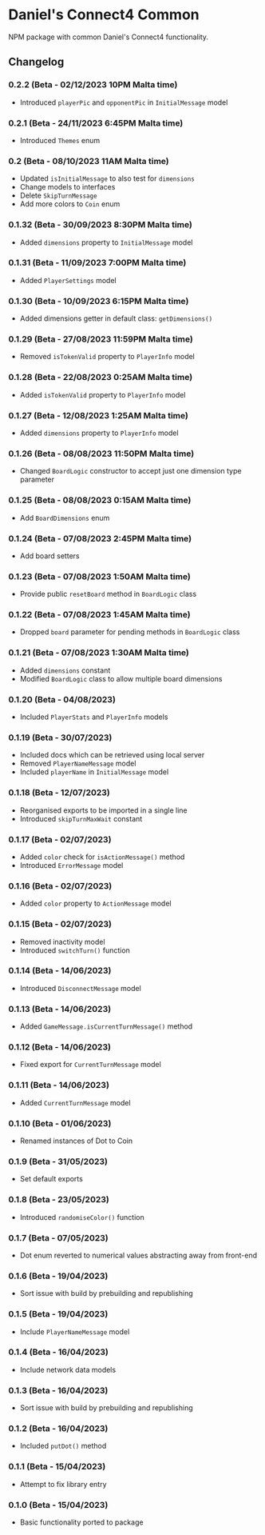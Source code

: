 # Daniel's Connect4 Common
NPM package with common Daniel's Connect4 functionality.

## Changelog
### 0.2.2 (Beta - 02/12/2023 10PM Malta time)
* Introduced `playerPic` and `opponentPic` in `InitialMessage` model

### 0.2.1 (Beta - 24/11/2023 6:45PM Malta time)
* Introduced `Themes` enum

### 0.2 (Beta - 08/10/2023 11AM Malta time)
* Updated `isInitialMessage` to also test for `dimensions`
* Change models to interfaces
* Delete `SkipTurnMessage`
* Add more colors to `Coin` enum

### 0.1.32 (Beta - 30/09/2023 8:30PM Malta time)
* Added `dimensions` property to `InitialMessage` model

### 0.1.31 (Beta - 11/09/2023 7:00PM Malta time)
* Added `PlayerSettings` model

### 0.1.30 (Beta - 10/09/2023 6:15PM Malta time)
* Added dimensions getter in default class: `getDimensions()`

### 0.1.29 (Beta - 27/08/2023 11:59PM Malta time)
* Removed `isTokenValid` property to `PlayerInfo` model

### 0.1.28 (Beta - 22/08/2023 0:25AM Malta time)
* Added `isTokenValid` property to `PlayerInfo` model

### 0.1.27 (Beta - 12/08/2023 1:25AM Malta time)
* Added `dimensions` property to `PlayerInfo` model

### 0.1.26 (Beta - 08/08/2023 11:50PM Malta time)
* Changed `BoardLogic` constructor to accept just one dimension type parameter

### 0.1.25 (Beta - 08/08/2023 0:15AM Malta time)
* Add `BoardDimensions` enum

### 0.1.24 (Beta - 07/08/2023 2:45PM Malta time)
* Add board setters

### 0.1.23 (Beta - 07/08/2023 1:50AM Malta time)
* Provide public `resetBoard` method in `BoardLogic` class

### 0.1.22 (Beta - 07/08/2023 1:45AM Malta time)
* Dropped `board` parameter for pending methods in `BoardLogic` class

### 0.1.21 (Beta - 07/08/2023 1:30AM Malta time)
* Added `dimensions` constant
* Modified `BoardLogic` class to allow multiple board dimensions

### 0.1.20 (Beta - 04/08/2023)
* Included `PlayerStats` and `PlayerInfo` models

### 0.1.19 (Beta - 30/07/2023)
* Included docs which can be retrieved using local server
* Removed `PlayerNameMessage` model
* Included `playerName` in `InitialMessage` model

### 0.1.18 (Beta - 12/07/2023)
* Reorganised exports to be imported in a single line
* Introduced `skipTurnMaxWait` constant

### 0.1.17 (Beta - 02/07/2023)
* Added ` color ` check for ` isActionMessage() ` method
* Introduced ` ErrorMessage ` model

### 0.1.16 (Beta - 02/07/2023)
* Added ` color ` property to ` ActionMessage ` model

### 0.1.15 (Beta - 02/07/2023)
* Removed inactivity model
* Introduced ` switchTurn() ` function

### 0.1.14 (Beta - 14/06/2023)
* Introduced ` DisconnectMessage ` model

### 0.1.13 (Beta - 14/06/2023)
* Added ` GameMessage.isCurrentTurnMessage() ` method

### 0.1.12 (Beta - 14/06/2023)
* Fixed export for ` CurrentTurnMessage ` model

### 0.1.11 (Beta - 14/06/2023)
* Added ` CurrentTurnMessage ` model

### 0.1.10 (Beta - 01/06/2023)
* Renamed instances of Dot to Coin

### 0.1.9 (Beta - 31/05/2023)
* Set default exports

### 0.1.8 (Beta - 23/05/2023)
* Introduced ` randomiseColor() ` function

### 0.1.7 (Beta - 07/05/2023)
* Dot enum reverted to numerical values abstracting away from front-end

### 0.1.6 (Beta - 19/04/2023)
* Sort issue with build by prebuilding and republishing

### 0.1.5 (Beta - 19/04/2023)
* Include ` PlayerNameMessage ` model

### 0.1.4 (Beta - 16/04/2023)
* Include network data models

### 0.1.3 (Beta - 16/04/2023)
* Sort issue with build by prebuilding and republishing

### 0.1.2 (Beta - 16/04/2023)
* Included ` putDot() ` method

### 0.1.1 (Beta - 15/04/2023)
* Attempt to fix library entry

### 0.1.0 (Beta - 15/04/2023)
* Basic functionality ported to package